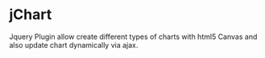 jChart
=======

Jquery Plugin allow create different types of charts with html5 Canvas and also update chart dynamically via ajax.
